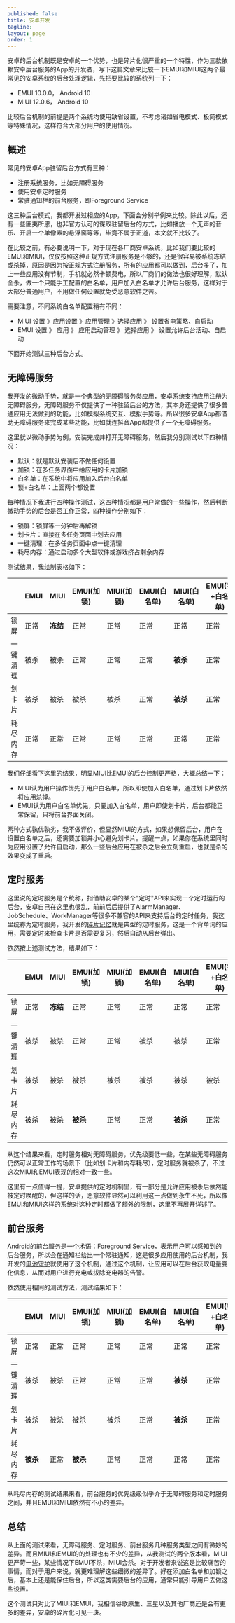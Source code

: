 ```yaml
---
published: false
title: 安卓开发
tagline: 
layout: page
order: 1
---
```


安卓的后台机制既是安卓的一个优势，也是碎片化很严重的一个特性，作为三款依赖安卓后台服务的App的开发者，写下这篇文章来比较一下EMUI和MIUI这两个最常见的安卓系统的后台处理逻辑，先把要比较的系统列一下：
* EMUI 10.0.0， Android 10
* MIUI 12.0.6， Android 10

比较后台机制的前提是两个系统均使用缺省设置，不考虑诸如省电模式、极简模式等特殊情况，这样符合大部分用户的使用情况。

## 概述
常见的安卓App驻留后台方式有三种：
* 注册系统服务，比如无障碍服务
* 使用安卓定时服务
* 常驻通知栏的前台服务，即Foreground Service

这三种后台模式，我都开发过相应的App，下面会分别举例来比较。除此以后，还有一些匪夷所思，也非官方认可的谋取驻留后台的方式，比如播放一个无声的音乐、开启一个单像素的悬浮窗等等，毕竟不属于正道，本文就不比较了。

在比较之前，有必要说明一下，对于现在各厂商安卓系统，比如我们要比较的EMUI和MIUI，仅仅按照这种正规方式注册服务是不够的，还是很容易被系统冻结或杀掉，原因是因为按正规方式注册服务，所有的应用都可以做到，后台多了，加上一些应用没有节制，手机就必然卡顿费电，所以厂商们的做法也很好理解，默认全杀，做一个只能手工配置的白名单，用户加入白名单才允许后台服务，这样对于大部分普通用户，不用做任何设置就免受恶意软件之苦。

需要注意，不同系统白名单配置稍有不同：

* MIUI  设置 》应用设置 》应用管理 》选择应用 》 设置省电策略、自启动 
* EMUI  设置 》 应用 》 应用启动管理 》 选择应用 》 设置允许后台活动、自启动

下面开始测试三种后台方式。

## 无障碍服务
我开发的[微动手势](https://app.mi.com/details?id=me.i38.gesture)，就是一个典型的无障碍服务类应用，安卓系统支持应用注册为无障碍服务，无障碍服务不仅提供了一种驻留后台的方法，其本身还提供了很多普通应用无法做到的功能，比如模拟系统交互、模拟手势等。所以很多安卓App都借助无障碍服务来完成某些功能，比如就连抖音App都提供了一个无障碍服务。

这里就以微动手势为例，安装完成并打开无障碍服务，然后我分别测试以下四种情况：

* 默认：就是默认安装后不做任何设置
* 加锁：在多任务界面中给应用的卡片加锁
* 白名单：在系统中将应用加入后台白名单
* 锁+白名单：上面两个都设置

每种情况下我进行四种操作测试，这四种情况都是用户常做的一些操作，然后判断微动手势的后台是否工作正常，四种操作分别如下：

* 锁屏：锁屏等一分钟后再解锁
* 划卡片：直接在多任务页面中划去应用
* 一键清理：在多任务页面中点一键清理
* 耗尽内存：通过启动多个大型软件或游戏挤占剩余内存

测试结果，我绘制表格如下：


|       | EMUI | MIUI |EMUI(加锁)|MIUI(加锁)|EMUI(白名单)| MIUI(白名单)|EMUI(锁+白名单)|MIUI(锁+白名单)|
| ------|------| ---- |--------- | ---------| ----------|------------|---------------|--------------|
|锁屏    |正常  |**冻结**|正常    |正常       |正常       |正常        |正常            |正常|
|一键清理 |被杀|被杀   |正常       |正常       |正常       |**被杀**    |正常           |正常| 
|划卡片   |被杀|被杀   |被杀       |被杀      |正常        |**被杀**    |正常           |**被杀**| 
|耗尽内存 |正常|正常   |正常       |正常      |正常        |正常        |正常            |正常|

我们仔细看下这里的结果，明显MIUI比EMUI的后台控制更严格，大概总结一下：

* MIUI认为用户操作优先于用户白名单，所以即使加入白名单，通过划卡片依然将应用杀掉。
* EMUI认为用户白名单优先，只要加入白名单，用户即使划卡片，后台都能正常保留，只将前台界面关闭。

两种方式孰优孰劣，我不做评价，但显然MIUI的方式，如果想保留后台，用户在设置白名单之后，还需要加锁并小心避免划卡片。提醒一点，如果你在系统里同时为应用设置了允许自启动，那么一些后台应用在被杀之后会立刻重启，也就是杀的效果变成了重启。


## 定时服务
这里说的定时服务是个统称，指借助安卓的某个"定时"API来实现一个定时运行的后台，安卓自己在这里也很乱，前前后后提供了AlarmManager、JobSchedule、WorkManager等很多不兼容的API来支持后台的定时任务，我这里统称为定时服务，我开发的[碎片记忆](https://app.mi.com/details?id=me.i38.anki)就是典型的定时服务，这是一个背单词的应用，需要定时来检查卡片是否需要复习，然后自动从后台弹出。

依然按上述测试方法，结果如下：

|       | EMUI | MIUI |EMUI(加锁)|MIUI(加锁)|EMUI(白名单)| MIUI(白名单)|EMUI(锁+白名单)|MIUI(锁+白名单)|
| ------|------| ---- |--------- | ---------| ----------|------------|---------------|--------------|
|锁屏    |正常  |**冻结**|正常    |正常       |正常       |正常         |正常           |正常|
|一键清理|被杀  |被杀   |正常     |正常       |被杀       |被杀          |正常          |正常| 
|划卡片  |被杀  |被杀   |被杀     |被杀       |被杀       |被杀          |被杀          |被杀| 
|耗尽内存|被杀  |被杀   |**被杀** |正常       |正常       |**被杀**      |正常          |正常|

从这个结果来看，定时服务相对无障碍服务，优先级要低一些，在某些无障碍服务仍然可以正常工作的场景下（比如划卡片和内存耗尽），定时服务就被杀了，不过这次MIUI和EMUI表现的相对一致一些。

这里有一点值得一提，安卓提供的定时机制里，有一部分是允许应用被杀后依然能被定时唤醒的，但这样的话，恶意软件显然可以利用这一点做到永生不死，所以像EMUI和MIUI这样的系统对这种定时都做了额外的限制，这里不再展开详述了。


## 前台服务
Android的前台服务是一个术语：Foreground Service，表示用户可以感知到的后台服务，所以会在通知栏给出一个常驻通知，这是很多应用使用的后台机制，我开发的[电池守护](https://coolapk.com/apk/com.x1y9.battery)就使用了这个机制，通过这个机制，让应用可以在后台获取电量变化信息，从而对用户进行充电或拔除充电器的告警。

依然使用相同的测试方法，测试结果如下：

|       | EMUI | MIUI |EMUI(加锁)|MIUI(加锁)|EMUI(白名单)| MIUI(白名单)|EMUI(锁+白名单)|MIUI(锁+白名单)|
| ------|------| ---- |--------- | ---------| ----------|------------|---------------|--------------|
|锁屏   |正常   |正常  |正常       |正常      |正常       |正常         |正常           |正常|
|一键清理|被杀  |被杀   |正常      |正常       |正常      |**被杀**     |正常           |正常| 
|划卡片 |被杀   |被杀  |被杀       |被杀      |正常        |**被杀**    |正常           |**被杀**| 
|耗尽内存|**被杀**|正常|**被杀**   |正常      |正常        |正常        |正常           |正常|

从耗尽内存的测试结果来看，前台服务的优先级级似乎介于无障碍服务和定时服务之间，并且EMUI和MIUI依然有不小的差异。

## 总结

从上面的测试来看，无障碍服务、定时服务、前台服务几种服务类型之间有微妙的差异。而且MIUI和EMUI的的处理也有不少的差异，从我测试的两个版本看，MIUI更严苛一些，某些情况下EMUI不杀，MIUI会杀。对于开发者来说这是比较痛苦的事情，而对于用户来说，就更难理解这些细微的差异了。好在添加白名单和加锁之后，基本上还是能保住后台，所以这类需要后台的应用，通常只能引导用户去做这些设置。

这个测试只对比了MIUI和EMUI，我相信谷歌原生、三星以及其他厂商还是会有更多的差异，安卓的碎片化可见一斑。

